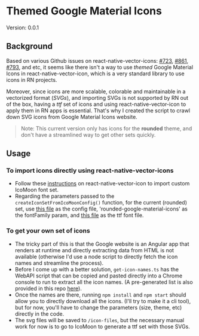 # Themed Google Material Icons
Version: 0.0.1

## Background
Based on various Github issues on react-native-vector-icons: [#723](https://github.com/oblador/react-native-vector-icons/issues/723), [#861](https://github.com/oblador/react-native-vector-icons/issues/861), [#793](https://github.com/oblador/react-native-vector-icons/issues/793), and etc, it seems like there isn't a way to use _themed_ Google Material Icons in react-native-vector-icon, which is a very standard library to use icons in RN projects.

Moreover, since icons are more scalable, colorable and maintainable in a vectorized format (_SVGs_), and importing SVGs is not supported by RN out of the box, having a *ttf* set of icons and using react-native-vector-icon to apply them in RN apps is essential. That's why I created the script to crawl down SVG icons from Google Material Icons website.

> Note: This current version only has icons for the **rounded** theme, and don't have a streamlined way to get other sets quickly.

## Usage
### To import icons directly using react-native-vector-icons
- Follow these [instructions](https://github.com/oblador/react-native-vector-icons#createiconsetfromicomoonconfig-fontfamily-fontfile) on react-native-vector-icon to import custom IcoMoon font set.
- Regarding the parameters passed to the `createIconSetFromIcoMoonConfig()` function, for the current (rounded) set, use [this file](/generated-assets/rounded-google-material-icons/selection.json) as the config file, 'rounded-google-material-icons' as the fontFamily param, and [this file](/generated-assets/rounded-google-material-icons/fonts/rounded-google-material-icons.ttf) as the ttf font file.

### To get your own set of icons
- The tricky part of this is that the Google website is an Angular app that renders at runtime and directly extracting data from HTML is not available (otherwise I'd use a node script to directly fetch the icon names and streamline the process).
- Before I come up with a better solution, `get-icon-names.ts` has the WebAPI script that can be copied and pasted directly into a Chrome console to run to extract all the icon names. (A pre-generated list is also provided in this repo [here](/icon-names)).
- Once the names are there, running `npm install` and `npm start` should allow you to directly download all the icons. (I'll try to make it a cli tool), but for now, you'll have to change the parameters (size, theme, etc) directly in the code.
- The svg files will be saved to `/icon-files`, but the necessary manual work for now is to go to IcoMoon to generate a ttf set with those SVGs.
